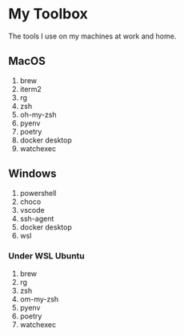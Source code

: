 # My Toolbox
The tools I use on my machines at work and home.

## MacOS
1. brew
2. iterm2
3. rg
4. zsh
5. oh-my-zsh
6. pyenv
7. poetry
8. docker desktop
9. watchexec

## Windows
1. powershell
2. choco
3. vscode
4. ssh-agent
5. docker desktop
6. wsl
### Under WSL Ubuntu
1. brew
2. rg
3. zsh
4. om-my-zsh
5. pyenv
6. poetry
7. watchexec
